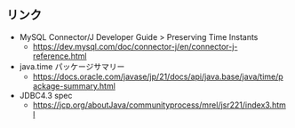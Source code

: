 ## リンク

- MySQL Connector/J Developer Guide > Preserving Time Instants
  - https://dev.mysql.com/doc/connector-j/en/connector-j-reference.html
- java.time パッケージサマリー
  - https://docs.oracle.com/javase/jp/21/docs/api/java.base/java/time/package-summary.html
- JDBC4.3 spec
  - https://jcp.org/aboutJava/communityprocess/mrel/jsr221/index3.html
